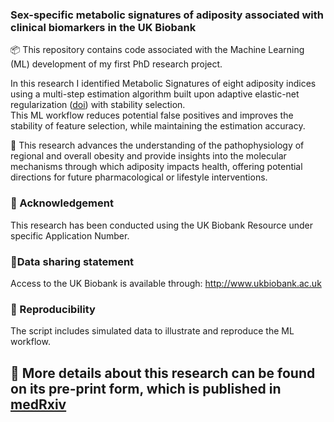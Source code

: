 ### Sex-specific metabolic signatures of adiposity associated with clinical biomarkers in the UK Biobank

📦 This repository contains code associated with the Machine Learning (ML) development of my first PhD research project.

In this research I identified Metabolic Signatures of eight adiposity indices using a multi-step estimation algorithm built upon adaptive elastic-net regularization ([doi](http://dx.doi.org/10.1080/00949655.2015.1016944)) with stability selection.  
This ML workflow reduces potential false positives and improves the stability of feature selection, while maintaining the estimation accuracy.

🧠 This research advances the understanding of the pathophysiology of regional and overall obesity and provide insights into the molecular mechanisms through which adiposity impacts health, offering potential directions for future pharmacological or lifestyle interventions.

### 🤝 Acknowledgement
This research has been conducted using the UK Biobank Resource under specific Application Number. 

### 🧬Data sharing statement
Access to the UK Biobank is available through: http://www.ukbiobank.ac.uk

### 🔁 Reproducibility
The script includes simulated data to illustrate and reproduce the ML workflow.

## 📄 More details about this research can be found on its pre-print form, which is published in [medRxiv](https://doi.org/10.1101/2025.01.23.25321010)
